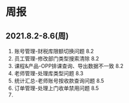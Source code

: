 # 周报
## 2021.8.2-8.6(周)
1. 账号管理-财税库限额切换问题 8.2
2. 员工管理-修改部门类型搜索清除 8.2
3. 课程&产品-OPP排课查询、导出数据不一致 8.2
4. 老师管理-处理库类型问题  8.3
5. 统计汇总-老师账号按收款查询问题 8.5
6. 订单管理-处理上门收单禁用问题 8.5
7. 

